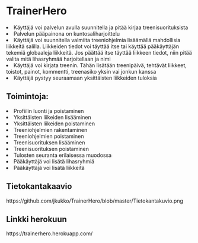 <h1>TrainerHero</h1>

<li>Käyttäjä voi palvelun avulla suunnitella ja pitää kirjaa treenisuorituksista</li>
<li>Palvelun pääpainona on kuntosaliharjoittelu</li>
<li>Käyttäjä voi suunnitella valmiita treeniohjelmia lisäämällä mahdollisia liikkeitä salilla. Liikkeiden tiedot voi täyttää itse tai käyttää pääkäyttäjän tekemiä globaaleja liikkeitä. Jos päättää itse täyttää liikkeen tiedot, niin pitää valita mitä lihasryhmää harjoitellaan ja nimi</li>
<li>Käyttäjä voi kirjata treenin. Tähän lisätään treenipäivä, tehtävät liikkeet, toistot, painot, kommentti, treenasiko yksin vai jonkun kanssa</li>
<li>Käyttäjä pystyy seuraamaan yksittäisten liikkeiden tuloksia</li>
<h2>Toimintoja:</h2>
<li>Profiilin luonti ja poistaminen</li>
<li>Yksittäisten liikeiden lisääminen</li>
<li>Yksittäisten liikeiden poistaminen</li>
<li>Treeniohjelmien rakentaminen</li>
<li>Treeniohjelmien poistaminen</li>
<li>Treenisuorituksen lisääminen</li>
<li>Treenisuorituksen poistaminen</li>
<li>Tulosten seuranta erilaisessa muodossa</li>
<li>Pääkäyttäjä voi lisätä lihasryhmiä</li>
<li>Pääkäyttäjä voi lisätä liikkeitä</li>

<h2>Tietokantakaavio</h2>
https://github.com/jkukko/TrainerHero/blob/master/Tietokantakuvio.png

<h2>Linkki herokuun</h2>
https://trainerhero.herokuapp.com/
